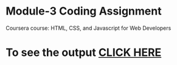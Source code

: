 

# Module-3 Coding Assignment

Coursera course: HTML, CSS, and Javascript for Web Developers

# To see the output [CLICK HERE](https://mavericketoff.github.io/CourseraWeb//Assignments/module-3/index.html)

